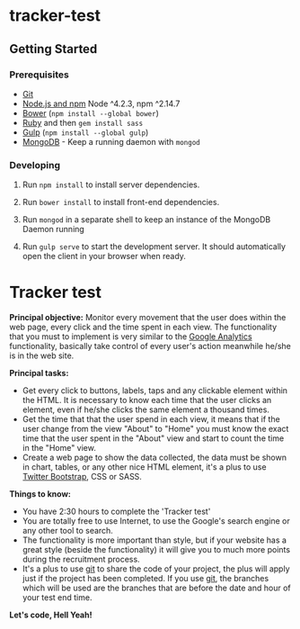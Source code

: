 # tracker-test

## Getting Started

### Prerequisites

- [Git](https://git-scm.com/)
- [Node.js and npm](nodejs.org) Node ^4.2.3, npm ^2.14.7
- [Bower](bower.io) (`npm install --global bower`)
- [Ruby](https://www.ruby-lang.org) and then `gem install sass`
- [Gulp](http://gulpjs.com/) (`npm install --global gulp`)
- [MongoDB](https://www.mongodb.org/) - Keep a running daemon with `mongod`

### Developing

1. Run `npm install` to install server dependencies.

2. Run `bower install` to install front-end dependencies.

3. Run `mongod` in a separate shell to keep an instance of the MongoDB Daemon running

4. Run `gulp serve` to start the development server. It should automatically open the client in your browser when ready.

# Tracker test

**Principal objective:** Monitor every movement that the user does within the web page, every click and the time spent in each view.
The functionality that you must to implement is very similar to the [Google Analytics] functionality, basically take control of every user's action meanwhile he/she is in the web site.

**Principal tasks:**
- Get every click to buttons, labels, taps and any clickable element within the HTML. It is necessary to know each time that the user clicks an element, even if he/she clicks the same element a thousand times.
- Get the time that that the user spend in each view, it means that if the user change from the view "About" to "Home" you must know the exact time that the user spent in the "About" view and start to count the time in the "Home" view.
- Create a web page to show the data collected, the data must be shown in chart, tables, or any other nice HTML element, it's a plus to use [Twitter Bootstrap], CSS or SASS.

**Things to know:**

- You have 2:30 hours to complete the 'Tracker test'
- You are totally free to use Internet, to use the Google's search engine or any other tool to search.
- The functionality is more important than style, but if your website has a great style (beside the functionality) it will give you to much more points during the recruitment process.
- It's a plus to use [git] to share the code of your project, the plus will apply just if the project has been completed. If you use [git], the branches which will be used are the branches that are before the date and hour of your test end time.

**Let's code, Hell Yeah!**

  [git]: <https://git-scm.com/>
  [node.js]: <http://nodejs.org>
  [Twitter Bootstrap]: <http://twitter.github.com/bootstrap/>
  [jQuery]: <http://jquery.com>
  [express]: <http://expressjs.com>
  [AngularJS]: <http://angularjs.org>
  [Gulp]: <http://gulpjs.com>
  [Google Analytics]: <https://www.google.com/analytics/>
